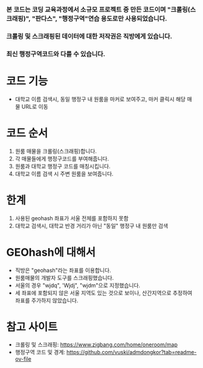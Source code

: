 
### 본 코드는 코딩 교육과정에서 소규모 프로젝트 중 만든 코드이며 "크롤링(스크래핑)", "판다스", "행정구역"연습 용도로만 사용되었습니다.
### 크롤링 및 스크래핑된 데이터에 대한 저작권은 직방에게 있습니다.
### 최신 행정구역코드와 다를 수 있습니다.


# 코드 기능
- 대학교 이름 검색시, 동일 행정구 내 원룸을 마커로 보여주고, 마커 클릭시 해당 매물 URL로 이동

# 코드 순서
1. 원룸 매물을 크롤링(스크래핑)합니다.
2. 각 매물들에게 행정구코드를 부여해줍니다.
3. 원룸과 대학교 행정구 코드를 매칭시킵니다. 
4. 대학교 이름 검색 시 주변 원룸을 보여줍니다.

# 한계
1. 사용된 geohash 좌표가 서울 전체를 포함하지 못함
2. 대학교 검색시, 대학교 반경 거리가 아닌 "동일" 행정구 내 원룸만 검색

# GEOhash에 대해서
- 직방은 "geohash"라는 좌표를 이용합니다.
- 원룸매물의 개발자 도구를 스크래핑했습니다.
- 서울의 경우 "wjdq", 'Wjdj", "wjdm"으로 지정했습니다.
- 세 좌표에 포함되지 않은 서울 지역도 있는 것으로 보이나, 산간지역으로 추정하여 좌표를 주가하지 않았습니다.


# 참고 사이트
- 크롤링 및 스크래핑: https://www.zigbang.com/home/oneroom/map
- 행정구역 코드 및 경계: https://github.com/vuski/admdongkor?tab=readme-ov-file
